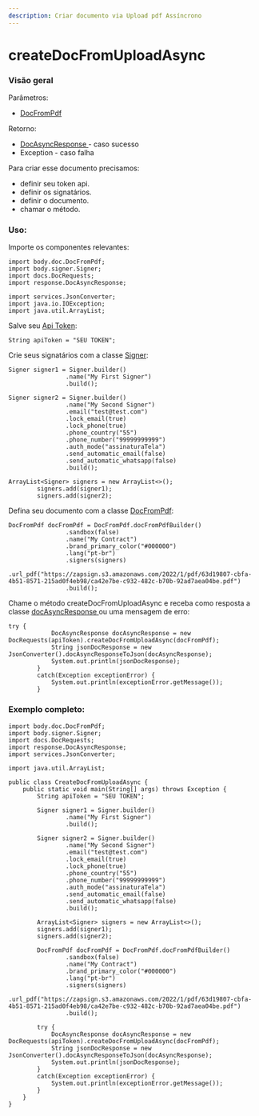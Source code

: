 ```yaml
---
description: Criar documento via Upload pdf Assíncrono
---
```


# createDocFromUploadAsync

### Visão geral

Parâmetros:&#x20;

* [DocFromPdf](../classes-usadas/body/docfrompdf.md)

Retorno:

* [DocAsyncResponse ](../classes-usadas/response/docasyncresponse.md)- caso sucesso
* Exception - caso falha

Para criar esse documento precisamos:

* definir seu token api.
* definir os signatários.
* definir o documento.
* chamar o método.

### Uso:

Importe os componentes relevantes:

```
import body.doc.DocFromPdf;
import body.signer.Signer;
import docs.DocRequests;
import response.DocAsyncResponse;

import services.JsonConverter;
import java.io.IOException;
import java.util.ArrayList;
```

Salve seu [Api Token](../../../../):

```
String apiToken = "SEU TOKEN";
```

Crie seus signatários com a classe [Signer](../classes-usadas/body/signer.md):

```
Signer signer1 = Signer.builder()
                .name("My First Signer")
                .build();

Signer signer2 = Signer.builder()
                .name("My Second Signer")
                .email("test@test.com")
                .lock_email(true)
                .lock_phone(true)
                .phone_country("55")
                .phone_number("99999999999")
                .auth_mode("assinaturaTela")
                .send_automatic_email(false)
                .send_automatic_whatsapp(false)
                .build();
                
ArrayList<Signer> signers = new ArrayList<>();
        signers.add(signer1);
        signers.add(signer2);
```

Defina seu documento com a classe [DocFromPdf](../classes-usadas/body/docfrompdf.md):

```
DocFromPdf docFromPdf = DocFromPdf.docFromPdfBuilder()
                .sandbox(false)
                .name("My Contract")
                .brand_primary_color("#000000")
                .lang("pt-br")
                .signers(signers)
                .url_pdf("https://zapsign.s3.amazonaws.com/2022/1/pdf/63d19807-cbfa-4b51-8571-215ad0f4eb98/ca42e7be-c932-482c-b70b-92ad7aea04be.pdf")
                .build();

```

Chame o método createDocFromUploadAsync e receba como resposta a classe [docAsyncResponse  ](../classes-usadas/response/docasyncresponse.md)ou uma mensagem de erro:

```
try {
            DocAsyncResponse docAsyncResponse = new DocRequests(apiToken).createDocFromUploadAsync(docFromPdf);
            String jsonDocResponse = new JsonConverter().docAsyncResponseToJson(docAsyncResponse);
            System.out.println(jsonDocResponse);
        }
        catch(Exception exceptionError) {
            System.out.println(exceptionError.getMessage());
        }
```

### Exemplo completo:

```
import body.doc.DocFromPdf;
import body.signer.Signer;
import docs.DocRequests;
import response.DocAsyncResponse;
import services.JsonConverter;

import java.util.ArrayList;

public class CreateDocFromUploadAsync {
    public static void main(String[] args) throws Exception {
        String apiToken = "SEU TOKEN";

        Signer signer1 = Signer.builder()
                .name("My First Signer")
                .build();

        Signer signer2 = Signer.builder()
                .name("My Second Signer")
                .email("test@test.com")
                .lock_email(true)
                .lock_phone(true)
                .phone_country("55")
                .phone_number("99999999999")
                .auth_mode("assinaturaTela")
                .send_automatic_email(false)
                .send_automatic_whatsapp(false)
                .build();

        ArrayList<Signer> signers = new ArrayList<>();
        signers.add(signer1);
        signers.add(signer2);

        DocFromPdf docFromPdf = DocFromPdf.docFromPdfBuilder()
                .sandbox(false)
                .name("My Contract")
                .brand_primary_color("#000000")
                .lang("pt-br")
                .signers(signers)
                .url_pdf("https://zapsign.s3.amazonaws.com/2022/1/pdf/63d19807-cbfa-4b51-8571-215ad0f4eb98/ca42e7be-c932-482c-b70b-92ad7aea04be.pdf")
                .build();

        try {
            DocAsyncResponse docAsyncResponse = new DocRequests(apiToken).createDocFromUploadAsync(docFromPdf);
            String jsonDocResponse = new JsonConverter().docAsyncResponseToJson(docAsyncResponse);
            System.out.println(jsonDocResponse);
        }
        catch(Exception exceptionError) {
            System.out.println(exceptionError.getMessage());
        }
    }
}
```
